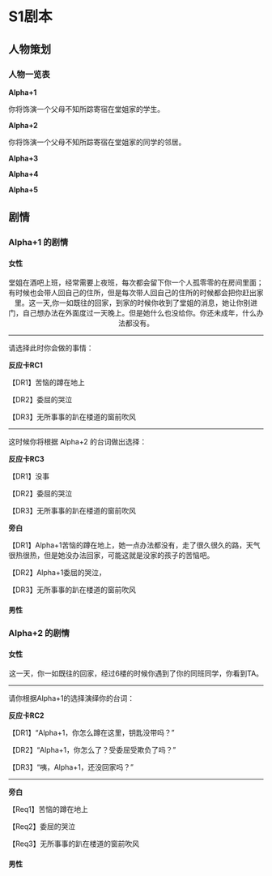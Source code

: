 # S1剧本

## 人物策划

### 人物一览表

**Alpha+1**

你将饰演一个父母不知所踪寄宿在堂姐家的学生。

**Alpha+2**

你将饰演一个父母不知所踪寄宿在堂姐家的同学的邻居。

**Alpha+3**

**Alpha+4**

**Alpha+5**

## 剧情

### Alpha+1 的剧情

#### 女性

<p align="center">堂姐在酒吧上班，经常需要上夜班，每次都会留下你一个人孤零零的在房间里面；有时候也会带人回自己的住所，但是每次带人回自己的住所的时候都会把你赶出家里。这一天,你一如既往的回家，到家的时候你收到了堂姐的消息，她让你别进门，自己想办法在外面度过一天晚上。但是她什么也没给你。你还未成年，什么办法都没有。</p>

---

请选择此时你会做的事情：

**反应卡RC1**

【DR1】苦恼的蹲在地上

【DR2】委屈的哭泣

【DR3】无所事事的趴在楼道的窗前吹风

---

这时候你将根据 Alpha+2 的台词做出选择：

**反应卡RC3**

【DR1】没事

【DR2】委屈的哭泣

【DR3】无所事事的趴在楼道的窗前吹风

**旁白**

【DR1】Alpha+1苦恼的蹲在地上，她一点办法都没有，走了很久很久的路，天气很热很热，但是她没办法回家，可能这就是没家的孩子的苦恼吧。

【DR2】Alpha+1委屈的哭泣，

【DR3】无所事事的趴在楼道的窗前吹风

#### 男性

### Alpha+2 的剧情

#### 女性

<p align="center">这一天，你一如既往的回家，经过6楼的时候你遇到了你的同班同学，你看到TA。</p>

---

请你根据Alpha+1的选择演绎你的台词：

**反应卡RC2**

【DR1】“Alpha+1，你怎么蹲在这里，钥匙没带吗？”

【DR2】“Alpha+1，你怎么了？受委屈受欺负了吗？”

【DR3】“咦，Alpha+1，还没回家吗？”

---

**旁白**

【Req1】苦恼的蹲在地上

【Req2】委屈的哭泣

【Req3】无所事事的趴在楼道的窗前吹风

#### 男性